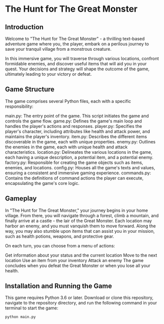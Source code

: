# The Hunt for The Great Monster
## Introduction
Welcome to "The Hunt for The Great Monster" - a thrilling text-based adventure game where you, the player, embark on a perilous journey to save your tranquil village from a monstrous creature.

In this immersive game, you will traverse through various locations, confront formidable enemies, and discover useful items that will aid you in your quest. Your decisions and strategy will shape the outcome of the game, ultimately leading to your victory or defeat.

## Game Structure
The game comprises several Python files, each with a specific responsibility:

main.py: The entry point of the game. This script initiates the game and controls the game flow.
game.py: Defines the game's main loop and handles the player's actions and responses.
player.py: Specifies the player's character, including attributes like health and attack power, and maintains the player's inventory.
item.py: Describes the different items discoverable in the game, each with unique properties.
enemy.py: Outlines the enemies in the game, each with unique health and attack characteristics.
location.py: Delineates the various locations in the game, each having a unique description, a potential item, and a potential enemy.
factory.py: Responsible for creating the game objects such as items, enemies, and locations.
config.py: Houses all the game's texts and values, ensuring a consistent and immersive gaming experience.
commands.py: Contains the definitions of command actions the player can execute, encapsulating the game's core logic.

## Gameplay
In "The Hunt for The Great Monster," your journey begins in your home village. From there, you will navigate through a forest, climb a mountain, and finally arrive at a castle - the lair of the Great Monster.
Each location may harbor an enemy, and you must vanquish them to move forward. Along the way, you may also stumble upon items that can assist you in your mission, such as health potions, weapons, and protective gear.

On each turn, you can choose from a menu of actions:

Get information about your status and the current location
Move to the next location
Use an item from your inventory
Attack an enemy
The game concludes when you defeat the Great Monster or when you lose all your health.

## Installation and Running the Game
This game requires Python 3.6 or later. Download or clone this repository, navigate to the repository directory, and run the following command in your terminal to start the game:

    python main.py
    